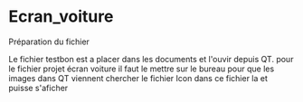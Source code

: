 # Ecran_voiture
Préparation du fichier

Le fichier testbon est a placer
dans les documents et l'ouvir depuis
QT.
pour le fichier projet écran voiture
il faut le mettre sur le bureau pour que
les images dans QT viennent chercher le fichier
Icon dans ce fichier la et puisse s'aficher
